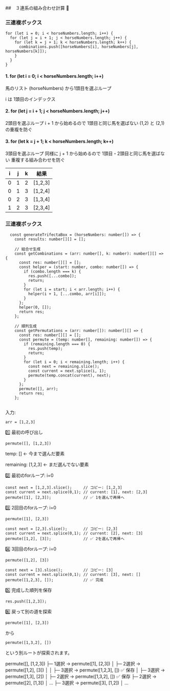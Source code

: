 ##　３連系の組み合わせ計算 👋

### 三連複ボックス
```
for (let i = 0; i < horseNumbers.length; i++) {
  for (let j = i + 1; j < horseNumbers.length; j++) {
    for (let k = j + 1; k < horseNumbers.length; k++) {
      combinations.push([horseNumbers[i], horseNumbers[j], horseNumbers[k]]);
    }
  }
}

```

#### 1. for (let i = 0; i < horseNumbers.length; i++)
馬のリスト (horseNumbers) から1頭目を選ぶループ

i は 1頭目のインデックス

#### 2. for (let j = i + 1; j < horseNumbers.length; j++)
2頭目を選ぶループ
i + 1 から始めるので
1頭目と同じ馬を選ばない
(1,2) と (2,1) の重複を防ぐ

####  3. for (let k = j + 1; k < horseNumbers.length; k++)
3頭目を選ぶループ
同様に j + 1 から始めるので
1頭目・2頭目と同じ馬を選ばない
重複する組み合わせを防ぐ

| i | j | k | 結果       |
| - | - | - | -------- |
| 0 | 1 | 2 | \[1,2,3] |
| 0 | 1 | 3 | \[1,2,4] |
| 0 | 2 | 3 | \[1,3,4] |
| 1 | 2 | 3 | \[2,3,4] |

### 三連複ボックス
```
  const generateTrifectaBox = (horseNumbers: number[]) => {
    const results: number[][] = [];

    // 組合せ生成
    const getCombinations = (arr: number[], k: number): number[][] => {
      const res: number[][] = [];
      const helper = (start: number, combo: number[]) => {
        if (combo.length === k) {
          res.push([...combo]);
          return;
        }
        for (let i = start; i < arr.length; i++) {
          helper(i + 1, [...combo, arr[i]]);
        }
      };
      helper(0, []);
      return res;
    };

    // 順列生成
    const getPermutations = (arr: number[]): number[][] => {
      const res: number[][] = [];
      const permute = (temp: number[], remaining: number[]) => {
        if (remaining.length === 0) {
          res.push(temp);
          return;
        }
        for (let i = 0; i < remaining.length; i++) {
          const next = remaining.slice();
          const current = next.splice(i, 1);
          permute(temp.concat(current), next);
        }
      };
      permute([], arr);
      return res;
    };


```

入力:
```
arr = [1,2,3]
```
1️⃣ 最初の呼び出し

```
permute([], [1,2,3])
```
temp: [] ← 今まで選んだ要素

remaining: [1,2,3] ← まだ選んでない要素


2️⃣ 最初のforループ: i=0
```
const next = [1,2,3].slice();     // コピー: [1,2,3]
const current = next.splice(0,1); // current: [1], next: [2,3]
permute([1], [2,3]);              // ✅ 1を選んで再帰へ
```

3️⃣ 2回目のforループ: i=0
```
permute([1], [2,3])

const next = [2,3].slice();       // コピー: [2,3]
const current = next.splice(0,1); // current: [2], next: [3]
permute([1,2], [3]);              // ✅ 2を選んで再帰へ
```

4️⃣ 3回目のforループ: i=0
```
permute([1,2], [3])

const next = [3].slice();         // コピー: [3]
const current = next.splice(0,1); // current: [3], next: []
permute([1,2,3], []);             // ✅ 完成
```

5️⃣ 完成した順列を保存
```
res.push([1,2,3]);

```

6️⃣ 戻って別の道を探索
```
permute([1], [2,3])
```
から
```
permute([1,3,2], [])
```
という別ルートが探索されます。

permute([], [1,2,3])
├─ 1選択 → permute([1], [2,3])
│   ├─ 2選択 → permute([1,2], [3])
│   │   ├─ 3選択 → permute([1,2,3], []) ✅ 保存
│   ├─ 3選択 → permute([1,3], [2])
│       ├─ 2選択 → permute([1,3,2], []) ✅ 保存
├─ 2選択 → permute([2], [1,3])
│   ...
├─ 3選択 → permute([3], [1,2])
│   ...



